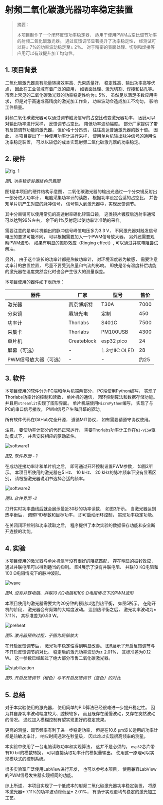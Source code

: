 # 射频二氧化碳激光器功率稳定装置

> 摘要：
>
> 本项目制作了一个闭环反馈功率稳定器，
> 适用于使用PWM占空比调节功率的射频二氧化碳激光器。
> 通过反馈调节显著提升了功率稳定性，
> 经测试可以将± 7%的功率波动稳定至± 2%。
> 对于精密的表面处理、切割和焊接等应用可以有效提升加工均匀性。

## 1. 项目背景

二氧化碳激光器具有能量转换效率高、光束质量好、
稳定性高、输出功率高等优点，
因此在工业领域有着广泛的应用，
如表面处理、激光切割、焊接和钻孔等。
市面上常见的二氧化碳激光器的功率稳定性约为± 5%，
虽然足以满足多数应用需求，
但是对于高速或高精度的激光加工作业，
功率波动会造成加工不均匀，
影响工件质量。

射频二氧化碳激光器可以通过调节触发信号的占空比改变激光器功率，
因此可以对输出功率进行采样，
反馈调节占空比，
降低功率波动幅度。
部分厂家提供了带有反馈调节功能的激光器，
但价格十分昂贵，
往往高达普通激光器的数十倍。
因此，
本项目提出了一种使用功率计进行采样，
使用单片机输出脉冲信号的通用性功率稳定装置，
可以以较低的成本实现射频二氧化碳激光器的功率稳定。

## 2. 硬件

![fig. 1](./figure/diagram.png)

*图1. 功率稳定装置结构示意图*

图1是本项目的硬件结构示意图，
二氧化碳激光器的输出光通过一个分束镜反射出一部分进入功率计，
电脑采集功率计的读数，
根据功率设定合适的占空比，
并告知单片机产生对应的脉冲信号，
信号输入到激光器中，实现反馈调节。

其中分束镜可以使用常见的高透射率硒化锌窗口镜，
这类镜片镀膜后透射率通常可以达到99%左右，
余下的1%反射足以使功率计准确的采样。

需要注意的是单片机输出的脉冲信号峰值电压多为3.3 V，
不同激光器对触发信号电压的要求可能不同，
可以根据需要加入一个PWM信号放大器。
另外还需要观察PWM波形，
如果有明显的振铃效应（Ringing effect）,
可以通过并联电阻尝试解决。

另外，
由于这个波长的功率计都是热敏功率计，
对环境温度较为敏感，
需要注意功率计的放置位置，
尽量不要受到热量和气流的影响。
即使是带有温度补偿功能的激光器在温度突然变化时也会产生很大的测量误差。

本项目使用的器件如下表所示：

| 器件 | 厂家 | 型号 | 售价 |
| ---- | ---- | ---- | ---- |
| 激光器 | 南京博斯特 | T30A | 7000 |
| 分束镜 | 赓旭光电 | 定制 | 450 |
| 功率计 | Thorlabs | S401C | 7500 |
| 采集卡 | Thorlabs | PM100USB | 4300 |
| 单片机 | Createblock | esp32 pico | 24 |
| 屏幕（可选）| - | 1.3寸IIC OLED | 28 |
| PWM信号放大器（可选） | - | - | 约25 |

## 3. 软件

本项目使用的软件分为PC端和单片机端两部分，
PC端使用Python编写，
实现了Thorlabs功率计的控制和读数，
单片机的通信，
闭环控制算法和数据存储功能。
并且用`streamlit`实现了图形界面。
单片机端使用`MicroPython`编写，
实现了与PC的串口信号接收，
PWM信号产生和屏幕的驱动。

所有软件代码在GitHub完全开源，
遵循MIT协议，
如有需要请遵守协议使用。

注意，
要使功率计部分的代码正常运行，
需要Thorlabs功率计工作在`NI-VISA`驱动模式下，
并且安装相应的驱动软件。

![software1](./figure/software1.png)

*图2. 软件界面 - 1*

在成功连接功率计和单片机之后，
即可通过开环控制设置PWM参数，
如图2所示。
本项目所使用的激光器在5 Hz、
10 kHz、 20 kHz的脉冲频率下没有显著区别，
请根据激光器说明书选择合适的频率。

![software2](./figure/software2.png)

*图3. 软件界面 -2*

打开实时功率曲线后就会展示最近30秒的功率读数，
如图3所示。
当激光器达到热平衡后，
调整PID参数和目标功率，
即可启动闭环控制，
实现功率稳定功能。

在关闭闭环控制和功率读取之后，
程序提供了本次实验的数据保存功能和安全断开连接的功能。

## 4. 实验

本项目使用的激光器与单片机信号没有很好的阻抗匹配，
存在明显的振铃效应，通过并联电阻可以得到适当的抑制。
图4展示了没有并联电阻、
并联10 KΩ电阻和100 Ω电阻情况下的脉冲波形。

![wave](./figure/waveform.jpg)

*图4. 没有并联电阻、并联10 KΩ电阻和100 Ω电阻情况下的PWM波形*

本项目使用的激光器需要大约20分钟的预热以达到热平衡，
如图5所示。
在刚开机的阶段，
激光器会有频繁的大幅度波动。
达到热平衡之后，
激光功率波动为± 7.11%，
其标准差为0.53 W。

![preheat](./figure/preheat.png)

*图5. 激光器预热过程，子图为局部放大*

在开启反馈调节后，
激光功率稳定性得到明显改善。
图6展示了开启反馈调节与不开启反馈调节的对比。
稳定后的激光功率波动为± 2.01%，
其标准差为0.12 W。
这一参数已经超过了绝大部分市售二氧化碳激光器。

![stabilization](./figure/stabilization.png)

*图6. 开启反馈调节（橙色）与不开启反馈调节（蓝色）的对比*

## 5. 总结

对于本实验使用的激光器，
使用简单的PID算法已经很难进一步提升稳定性。
因为其自身功率波动幅度较大、腔模较多，
而且既存在缓慢波动，又存在突然波动的情况。
通过加入模糊控制有望实现更好的稳定效果。

更高的测量、调节频率有利于进一步稳定功率，
但是在10.6 μm波长适用的功率计都是热敏功率计，
响应时间通常在秒量级，
因此难以实现很高频率的测量。

本实验中使用了一台电脑读取功率和实现算法，
这并不是必须的。
`esp32`芯片带有10 bit的模数转换，
可以直接读取功率计的模拟量输出。
使用这一原理可以实现模块式的控制系统。

很多实验室广泛使用LabView进行开发，
也可以参考本项目，
使用兼容LabView的PWM信号发生器实现相同的功能。

综上所述，
本项目实现了一个低成本的射频二氧化碳激光器功率稳定装置，
将原本激光器± 7.11%的功率波动降低至± 2.01%，
有助于实现更均匀稳定的激光加工工艺。

